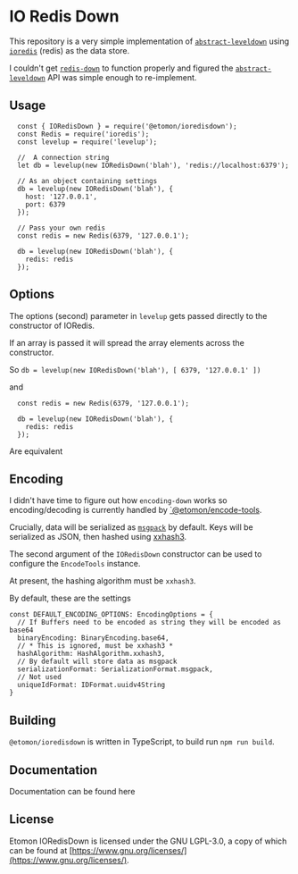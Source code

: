 # IO Redis Down

This repository is a very simple implementation of [`abstract-leveldown`](https://github.com/Level/abstract-leveldown) using [`ioredis`](https://github.com/luin/ioredis) (redis) as the data store.

I couldn't get [`redis-down`](https://github.com/hmalphettes/redisdown) to function properly and figured the [`abstract-leveldown`](https://github.com/Level/abstract-leveldown) API was simple enough to re-implement.

## Usage

```
  const { IORedisDown } = require('@etomon/ioredisdown');
  const Redis = require('ioredis');
  const levelup = require('levelup');
  
  //  A connection string
  let db = levelup(new IORedisDown('blah'), 'redis://localhost:6379');
  
  // As an object containing settings
  db = levelup(new IORedisDown('blah'), {
    host: '127.0.0.1',
    port: 6379
  });
  
  // Pass your own redis
  const redis = new Redis(6379, '127.0.0.1');
  
  db = levelup(new IORedisDown('blah'), {
    redis: redis
  });
```

## Options

The options (second) parameter in `levelup` gets passed directly to the constructor of IORedis.
  
If an array is passed it will spread the array elements across the constructor.

So ` db = levelup(new IORedisDown('blah'), [ 6379, '127.0.0.1' ]) `

and 
```
  const redis = new Redis(6379, '127.0.0.1');
  
  db = levelup(new IORedisDown('blah'), {
    redis: redis
  });
```
Are equivalent

## Encoding

I didn't have time to figure out how `encoding-down` works so encoding/decoding is currently handled by [`@etomon/encode-tools](https://github.com/EtomonUSA/encode-tools).

Crucially, data will be serialized as [`msgpack`](https://npmjs.org/@msgpack/msgpack) by default. Keys will be serialized as JSON, then hashed using [xxhash3](https://npmjs.org/xxhash-addon).

The second argument of the `IORedisDown` constructor can be used to configure the `EncodeTools` instance.


At present, the hashing algorithm must be `xxhash3`.

By default, these are the settings 
```
const DEFAULT_ENCODING_OPTIONS: EncodingOptions = {
  // If Buffers need to be encoded as string they will be encoded as base64
  binaryEncoding: BinaryEncoding.base64,
  // * This is ignored, must be xxhash3 *
  hashAlgorithm: HashAlgorithm.xxhash3,
  // By default will store data as msgpack
  serializationFormat: SerializationFormat.msgpack,
  // Not used
  uniqueIdFormat: IDFormat.uuidv4String
}
```

## Building 

`@etomon/ioredisdown` is written in TypeScript, to build run `npm run build`.

## Documentation

Documentation can be found here

## License

Etomon IORedisDown is licensed under the GNU LGPL-3.0, a copy of which can be found at [https://www.gnu.org/licenses/](https://www.gnu.org/licenses/).
